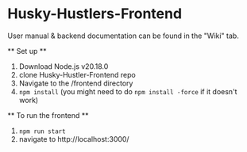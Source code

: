 # Husky-Hustlers-Frontend

User manual & backend documentation can be found in the "Wiki" tab.

** Set up **
1. Download Node.js v20.18.0
2. clone Husky-Hustler-Frontend repo
3. Navigate to the /frontend directory
4.  `npm install` (you might need to do `npm install -force` if it doesn't work)

** To run the frontend **
1. `npm run start`
2. navigate to http://localhost:3000/
